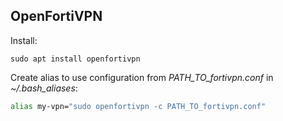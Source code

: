 ## OpenFortiVPN

Install:
```shell
sudo apt install openfortivpn
```

Create alias to use configuration from *PATH_TO_fortivpn.conf* in *~/.bash_aliases*:
```bash
alias my-vpn="sudo openfortivpn -c PATH_TO_fortivpn.conf"
```
